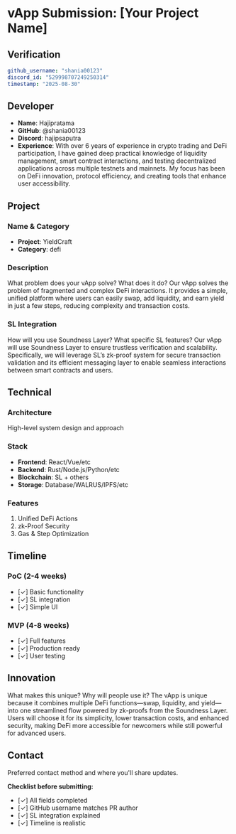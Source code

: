 # vApp Submission: [Your Project Name]

## Verification
```yaml
github_username: "shania00123"
discord_id: "529998707249250314"
timestamp: "2025-08-30"
```

## Developer
- **Name**: Hajipratama
- **GitHub**: @shania00123
- **Discord**: hajipsaputra
- **Experience**: With over 6 years of experience in crypto trading and DeFi participation, I have gained deep practical knowledge of liquidity management, smart contract interactions, and testing decentralized applications across multiple testnets and mainnets. My focus has been on DeFi innovation, protocol efficiency, and creating tools that enhance user accessibility.

## Project

### Name & Category
- **Project**: YieldCraft
- **Category**: defi

### Description
What problem does your vApp solve? What does it do?
Our vApp solves the problem of fragmented and complex DeFi interactions. It provides a simple, unified platform where users can easily swap, add liquidity, and earn yield in just a few steps, reducing complexity and transaction costs.

### SL Integration  
How will you use Soundness Layer? What specific SL features?
Our vApp will use Soundness Layer to ensure trustless verification and scalability. Specifically, we will leverage SL’s zk-proof system for secure transaction validation and its efficient messaging layer to enable seamless interactions between smart contracts and users.

## Technical

### Architecture
High-level system design and approach

### Stack
- **Frontend**: React/Vue/etc
- **Backend**: Rust/Node.js/Python/etc  
- **Blockchain**: SL + others
- **Storage**: Database/WALRUS/IPFS/etc

### Features
1. Unified DeFi Actions
2. zk-Proof Security  
3. Gas & Step Optimization

## Timeline

### PoC (2-4 weeks)
- [✓] Basic functionality
- [✓] SL integration
- [✓] Simple UI

### MVP (4-8 weeks)  
- [✓] Full features
- [✓] Production ready
- [✓] User testing

## Innovation
What makes this unique? Why will people use it?
The vApp is unique because it combines multiple DeFi functions—swap, liquidity, and yield—into one streamlined flow powered by zk-proofs from the Soundness Layer. Users will choose it for its simplicity, lower transaction costs, and enhanced security, making DeFi more accessible for newcomers while still powerful for advanced users.

## Contact
Preferred contact method and where you'll share updates.


**Checklist before submitting:**
- [✓] All fields completed
- [✓] GitHub username matches PR author  
- [✓] SL integration explained
- [✓] Timeline is realistic
